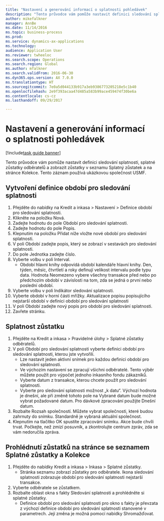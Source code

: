 ```yaml
--- 
title: "Nastavení a generování informací o splatnosti pohledávek"
description: "Tento průvodce vám pomůže nastavit definici sledování splatnosti, splatné zůstatky odběratelů a zobrazit zůstatky v seznamu Splatný zůstatek a na stránce Kolekce."
author: mikefalkner
manager: AnnBe
ms.date: 11/14/2016
ms.topic: business-process
ms.prod: 
ms.service: dynamics-ax-applications
ms.technology: 
audience: Application User
ms.reviewer: twheeloc
ms.search.scope: Operations
ms.search.region: Global
ms.author: mfalkner
ms.search.validFrom: 2016-06-30
ms.dyn365.ops.version: AX 7.0.0
ms.translationtype: HT
ms.sourcegitcommit: 7e0a5d044133b917a3eb9386773205218e5c1b40
ms.openlocfilehash: 2e9f393acaa47d485a583b99ace459474f30be6a
ms.contentlocale: cs-cz
ms.lasthandoff: 09/29/2017

---
```

# <a name="set-up-and-generate-accounts-receivable-aging-information"></a>Nastavení a generování informací o splatnosti pohledávek

[!include[task guide banner](../../includes/task-guide-banner.md)]

Tento průvodce vám pomůže nastavit definici sledování splatnosti, splatné zůstatky odběratelů a zobrazit zůstatky v seznamu Splatný zůstatek a na stránce Kolekce. Tento záznam používá ukázkovou společnost USMF.


## <a name="create-an-aging-period-definition"></a>Vytvoření definice období pro sledování splatnosti
1. Přejděte do nabídky na Kredit a inkasa > Nastavení > Definice období pro sledování splatnosti.
2. Klikněte na položku Nová.
3. Zadejte hodnotu do pole Období pro sledování splatnosti.
4. Zadejte hodnotu do pole Popis.
5. Klepnutím na položku Přidat níže vložte nové období pro sledování splatnosti.
6. V poli Období zadejte popis, který se zobrazí v sestavách pro sledování splatnosti.
7. Do pole Jednotka zadejte číslo.
8. Vyberte volbu v poli Interval.
    * Období hlavní knihy odpovídá období kalendáře hlavní knihy. Den, týden, měsíc, čtvrtletí a roky definují velikost intervalu podle typu data. Hodnota Neomezeno vybere všechny transakce před nebo po předchozím období v závislosti na tom, zda se jedná o první nebo poslední období.  
9. Vyberte volbu v poli Indikátor sledování splatnosti.
10. Vyberte období v horní části mřížky. Aktualizace popisu popisujícího nejstarší období v definici období pro sledování splatnosti
11. V poli Období zadejte nový popis pro období pro sledování splatnosti.
12. Zavřete stránku.

## <a name="age-the-balances"></a>Splatnost zůstatku
1. Přejděte na Kredit a inkasa > Pravidelné úlohy > Splatné zůstatky odběratelů.
2. V poli Období pro sledování splatnosti vyberte definici období pro sledování splatnosti, kterou jste vytvořili.
    * Lze nastavit jeden aktivní snímek pro každou definici období pro sledování splatnosti.  
    * Ve výchozím nastavení se zpracují všichni odběratelé. Tento výběr můžete použít pro výpočet jednoho inkasního fondu zákazníků.  
    * Vyberte datum z transakce, kterou chcete použít pro sledování splatnosti.  
    * Vyberte pro sledování splatnosti možnost „k datu“. Výchozí hodnota je dnešní, ale při změně tohoto pole na Vybrané datum bude možné vybrat požadované datum. Pro dávkové zpracování použijte Dnešní datum.  
3. Rozbalte Rozsah společností. Můžete vybrat společnosti, které budou zahrnuty do snímku. Standardně je vybraná aktuální společnost.
4. Klepnutím na tlačítko OK spustíte zpracování snímku. Akce bude chvíli trvat. Počkejte, než zmizí posuvník, a zkontrolujte centrum zpráv, zda se vám nedoručila zpráva.

## <a name="view-the-balances-on-the-aged-balances-list-and-on-the-collection-page"></a>Prohlédnutí zůstatků na stránce se seznamem Splatné zůstatky a Kolekce
1. Přejděte do nabídky Kredit a inkasa > Inkasa > Splatné zůstatky.
    * Stránka seznamu zobrazí zůstatky pro odběratele. Ikona sledování splatnosti zobrazuje období pro sledování splatnosti nejstarší transakce.  
2. Vyberte odběratele se zůstatkem.
3. Rozbalte oblast okna s fakty Sledování splatnosti a prohlédněte si splatné zůstatky.
    * Definice období pro sledování splatnosti pro okno s fakty je převzata z výchozí definice období pro sledování splatnosti stanovené v parametrech. Její změna je možná pomocí nabídky Shromažďovat.  



